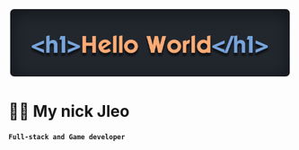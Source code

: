 <div align ='center'>
  <a href='https://github.com/mynickleo'>
    <img src='header.png' alt='Логотип профиля' />
  </a>
</div>

# 🏄‍♂️ My nick Jleo

**`Full-stack and Game developer`**